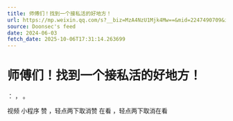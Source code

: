 ```yaml
---
title: 师傅们！找到一个接私活的好地方！
url: https://mp.weixin.qq.com/s?__biz=MzA4NzU1Mjk4Mw==&mid=2247490709&idx=1&sn=6efdce728366a510dbc1a1068693f775
source: Doonsec's feed
date: 2024-06-03
fetch_date: 2025-10-06T17:31:14.263699
---
```


# 师傅们！找到一个接私活的好地方！

：
，
。

视频
小程序
赞
，轻点两下取消赞
在看
，轻点两下取消在看